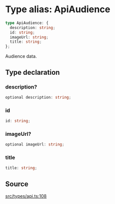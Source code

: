 # Type alias: ApiAudience

```ts
type ApiAudience: {
  description: string;
  id: string;
  imageUrl: string;
  title: string;
};
```

Audience data.

## Type declaration

### description?

```ts
optional description: string;
```

### id

```ts
id: string;
```

### imageUrl?

```ts
optional imageUrl: string;
```

### title

```ts
title: string;
```

## Source

[src/types/api.ts:108](https://github.com/torque-labs/torque-ts-sdk/blob/e7e20c5519300f3127faf1f4bde402ef91d14a40/src/types/api.ts#L108)
